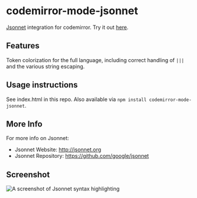 # codemirror-mode-jsonnet

[Jsonnet](http://jsonnet.org) integration for codemirror. Try it out [here](https://google.github.io/codemirror-mode-jsonnet/).

## Features

Token colorization for the full language, including correct handling of `|||` and the various string
escaping.

## Usage instructions

See index.html in this repo.  Also available via `npm install codemirror-mode-jsonnet`.

## More Info

For more info on Jsonnet:
* Jsonnet Website: http://jsonnet.org
* Jsonnet Repository: https://github.com/google/jsonnet

## Screenshot

![A screenshot of Jsonnet syntax highlighting](https://raw.githubusercontent.com/google/codemirror-mode-jsonnet/master/jsonnet-screenshot.png)

